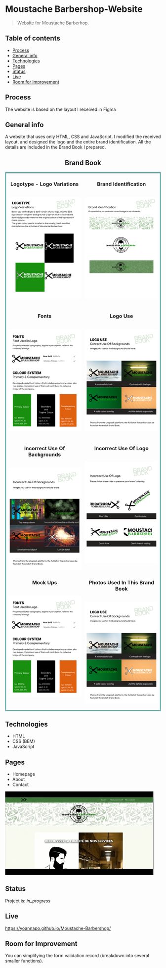 
# Moustache Barbershop-Website
>  Website for Moustache Barberhop.  

## Table of contents
* [Process](#process)
* [General info](#general-info)
* [Technologies](#technologies)
* [Pages](#pages)
* [Status](#status)
* [Live](#live)
* [Room for Improvement](#room-for-improvement )

## Process 
The website is based on the layout I received in Figma


## General info
A website that uses only HTML, CSS and JavaScript.
I modified the received layout, and designed the logo and the entire brand identification. All the details are included in the Brand Book I prepared.


<h2 align="center">Brand Book</h2>
<table bordercolor="#66b2b2">
  
  
  <tr>
      <td width="50%" valign="top">
      <h3 align="center">Logotype - Logo Variations</h3>
        <br />
            <img src="https://github.com/YoannaPo/Moustache-Barbershop/blob/main/assets/Brand_Book1.png" width="100%" alt="scissors"/>
    </td>
    <td width="50%" valign="top">
      <h3 align="center">Brand Identification</h3>
      <br />
          <img src="https://github.com/YoannaPo/Moustache-Barbershop/blob/main/assets/Brand_Book2.png" width="100%" alt="backgrounds with barbes tools"/>
      <br />
        <p align="center">
      </p>
    </td>

  </tr>

  <tr>
      <td width="50%" valign="top">
      <h3 align="center">Fonts</h3>
        <br />
            <img src="https://github.com/YoannaPo/Moustache-Barbershop/blob/main/assets/Brand_Book3.png" width="100%" alt="scissors and fonts descriptions"/>
        </td>
      <td width="50%" valign="top">
      <h3 align="center">Logo Use</h3>
      <br />
          <img src="https://github.com/YoannaPo/Moustache-Barbershop/blob/main/assets/Brand_Book4.png" width="100%" alt="scissors at different backgrounds"/>
      <br />
        <p align="center">
      </p>
      </td>
  </tr>
  <tr>
      <td width="50%" valign="top">
      <h3 align="center">Incorrect Use Of Backgrounds</h3>
        <br />
            <img src="https://github.com/YoannaPo/Moustache-Barbershop/blob/main/assets/Brand_Book5.png" width="100%" alt="scissors and backgrounds"/>
    </td>
    <td width="50%" valign="top">
      <h3 align="center">Incorrect Use Of Logo</h3>
      <br />
          <img src="https://github.com/YoannaPo/Moustache-Barbershop/blob/main/assets/Brand_Book6.png" width="100%" alt="scissors"/>
      <br />
        <p align="center">
      </p>
    </td>

  </tr>
  <tr>
      <td width="50%" valign="top">
      <h3 align="center">Mock Ups</h3>
        <br />
            <img src="https://github.com/YoannaPo/Moustache-Barbershop/blob/main/assets/Brand_Book3.png" width="100%" alt="t-shirt with logo Moustache Barbershop, business card"/>
        </td>
      <td width="50%" valign="top">
      <h3 align="center">Photos Used In This Brand Book</h3>
      <br />
          <img src="https://github.com/YoannaPo/Moustache-Barbershop/blob/main/assets/Brand_Book4.png" width="100%" alt="Unsplash authors list"/>
      <br />
        <p align="center">
      </p>
      </td>
  </tr>


  
</table>

## Technologies
* HTML
* CSS (BEM)
* JavaScript

## Pages
* Homepage
* About
* Contact

![alt="moustache barbershop website"](https://github.com/YoannaPo/Moustache-Barbershop/blob/main/assets/moustache_barbershop_website.gif)

## Status
Project is:  _in_progress_

## Live
https://yoannapo.github.io/Moustache-Barbershop/


## Room for Improvement

You can simplifying the form validation record (breakdown into several smaller functions).
